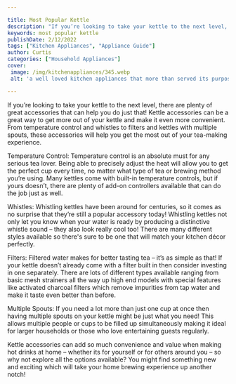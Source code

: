 ```yaml
---

title: Most Popular Kettle
description: "If you’re looking to take your kettle to the next level, there are plenty of great accessories that can help you do just that! Ket...lets find out"
keywords: most popular kettle
publishDate: 2/12/2022
tags: ["Kitchen Appliances", "Appliance Guide"]
author: Curtis
categories: ["Household Appliances"]
cover: 
 image: /img/kitchenappliances/345.webp
 alt: 'a well loved kitchen appliances that more than served its purpose'

---
```


If you’re looking to take your kettle to the next level, there are plenty of great accessories that can help you do just that! Kettle accessories can be a great way to get more out of your kettle and make it even more convenient. From temperature control and whistles to filters and kettles with multiple spouts, these accessories will help you get the most out of your tea-making experience.

Temperature Control: Temperature control is an absolute must for any serious tea lover. Being able to precisely adjust the heat will allow you to get the perfect cup every time, no matter what type of tea or brewing method you’re using. Many kettles come with built-in temperature controls, but if yours doesn’t, there are plenty of add-on controllers available that can do the job just as well.

Whistles: Whistling kettles have been around for centuries, so it comes as no surprise that they’re still a popular accessory today! Whistling kettles not only let you know when your water is ready by producing a distinctive whistle sound – they also look really cool too! There are many different styles available so there's sure to be one that will match your kitchen décor perfectly. 

Filters: Filtered water makes for better tasting tea – it’s as simple as that! If your kettle doesn’t already come with a filter built in then consider investing in one separately. There are lots of different types available ranging from basic mesh strainers all the way up high end models with special features like activated charcoal filters which remove impurities from tap water and make it taste even better than before.

Multiple Spouts: If you need a lot more than just one cup at once then having multiple spouts on your kettle might be just what you need! This allows multiple people or cups to be filled up simultaneously making it ideal for larger households or those who love entertaining guests regularly. 


Kettle accessories can add so much convenience and value when making hot drinks at home – whether its for yourself or for others around you – so why not explore all the options available? You might find something new and exciting which will take your home brewing experience up another notch!
